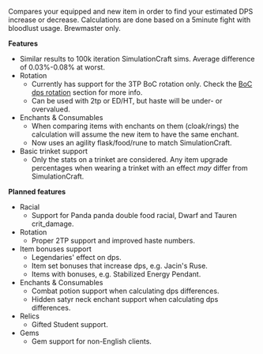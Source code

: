 Compares your equipped and new item in order to find your estimated DPS increase or decrease. Calculations are done based on a 5minute fight with bloodlust usage.
Brewmaster only.

**Features**

- Similar results to 100k iteration SimulationCraft sims. Average difference of 0.03%-0.08% at worst.
- Rotation
    - Currently has support for the 3TP BoC rotation only. Check the [BoC dps rotation](http://www.peakofserenity.com/brewmasters-in-7-2-5-changes-and-tomb-of-sargeras/) section for more info.
    - Can be used with 2tp or ED/HT, but haste will be under- or overvalued.
- Enchants & Consumables
    - When comparing items with enchants on them (cloak/rings) the calculation will assume the new item to have the same enchant.
    - Now uses an agility flask/food/rune to match SimulationCraft.
- Basic trinket support
    - Only the stats on a trinket are considered. Any item upgrade percentages when wearing a trinket with an effect *may* differ from SimulationCraft.

**Planned features**
- Racial
    - Support for Panda panda double food racial, Dwarf and Tauren crit_damage.
- Rotation
    - Proper 2TP support and improved haste numbers.
- Item bonuses support
    - Legendaries' effect on dps.
    - Item set bonuses that increase dps, e.g. Jacin's Ruse.
    - Items with bonuses, e.g. Stabilized Energy Pendant.
- Enchants & Consumables
    - Combat potion support when calculating dps differences.
    - Hidden satyr neck enchant support when calculating dps differences.
- Relics
    - Gifted Student support.
- Gems
    - Gem support for non-English clients.
